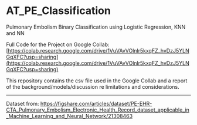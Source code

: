 # AT_PE_Classification
Pulmonary Embolism Binary Classification using Logistic Regression, KNN and NN

Full Code for the Project on Google Collab:
[https://colab.research.google.com/drive/1VuVAvVOlnlr5kxqFZ_hvDzJ5YLNGqXFC?usp=sharing](https://colab.research.google.com/drive/1VuVAvVOlnlr5kxqFZ_hvDzJ5YLNGqXFC?usp=sharing)

This repository contains the csv file used in the Google Collab and a report of the background/models/discussion re limitations and considerations.

------------------------------------

Dataset from: https://figshare.com/articles/dataset/PE-EHR-CTA_Pulmonary_Embolism_Electronic_Health_Record_dataset_applicable_in_Machine_Learning_and_Neural_Network/21308463
